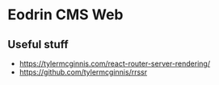 # Eodrin CMS Web

## Useful stuff
- https://tylermcginnis.com/react-router-server-rendering/
- https://github.com/tylermcginnis/rrssr
